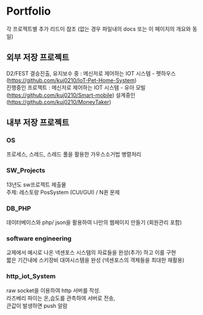 # Portfolio
각 프로젝트별 추가 리드미 참조 (없는 경우 파일내의 docs 또는 이 페이지의 개요와 동일)

## 외부 저장 프로젝트
D2/FEST 결승진출, 유지보수 중 : 메신저로 제어하는 IOT 시스템 - 펫하우스
<br>(https://github.com/kuj0210/IoT-Pet-Home-System) 
<br>
진행중인 프로젝트 : 메신저로 제어하는 IOT 시스템 - 유아 모빌
<br>(https://github.com/kuj0210/Smart-mobile) 
설계중인
<br>(https://github.com/kuj0210/MoneyTaker)


## 내부 저장 프로젝트
### OS
프로세스, 스레드, 스레드 풀을 활용한 가우스소거법 병렬처리

### SW_Projects
13년도 sw프로젝트 제출물
<br>주제: 레스토랑 PosSystem (CUI/GUI) / N퀸 문제

### DB_PHP
데이터베이스와 php/ json을 활용하여 나만의 웹페이지 만들기 (회원관리 포함)

### software engineering
교제에서 예시로 나온 넥센포스 시스템의 자료들을 완성(추가) 하고 이를 구현
<br>짧은 기간내에 스키장비 대여시스템을 완성 (넥센포스의 객체들을 최대한 재활용)

### http_iot_System
raw socket을 이용하여 http 서버를 작성.
<br>라즈베리 파이는 온,습도를 관측하여 서버로 전송,
<br>큰값이 발생하면 push 알람

